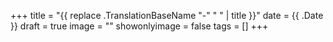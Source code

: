 +++
title = "{{ replace .TranslationBaseName "-" " " | title }}"
date = {{ .Date }}
draft = true
image = ""
showonlyimage = false
tags = []
+++
